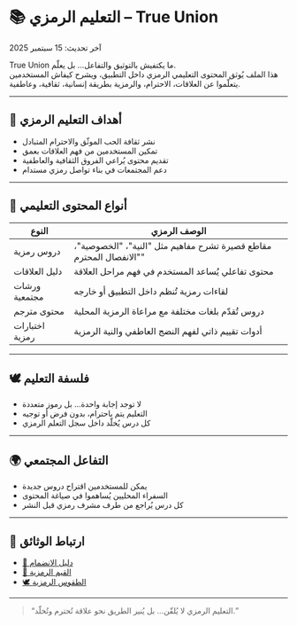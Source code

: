 # 📚 التعليم الرمزي – True Union

آخر تحديث: 15 سبتمبر 2025

True Union ما يكتفيش بالتوثيق والتفاعل… بل يعلّم.  
هذا الملف يُوثق المحتوى التعليمي الرمزي داخل التطبيق، ويشرح كيفاش المستخدمين يتعلّموا عن العلاقات، الاحترام، والرمزية بطريقة إنسانية، ثقافية، وعاطفية.

---

## 🎯 أهداف التعليم الرمزي

- نشر ثقافة الحب الموثّق والاحترام المتبادل  
- تمكين المستخدمين من فهم العلاقات بعمق  
- تقديم محتوى يُراعي الفروق الثقافية والعاطفية  
- دعم المجتمعات في بناء تواصل رمزي مستدام

---

## 🧠 أنواع المحتوى التعليمي

| النوع | الوصف الرمزي |
|-------|---------------|
| دروس رمزية | مقاطع قصيرة تشرح مفاهيم مثل "النية"، "الخصوصية"، "الانفصال المحترم"  
| دليل العلاقات | محتوى تفاعلي يُساعد المستخدم في فهم مراحل العلاقة  
| ورشات مجتمعية | لقاءات رمزية تُنظم داخل التطبيق أو خارجه  
| محتوى مترجم | دروس تُقدّم بلغات مختلفة مع مراعاة الرمزية المحلية  
| اختبارات رمزية | أدوات تقييم ذاتي لفهم النضج العاطفي والنية الرمزية

---

## 🕊️ فلسفة التعليم

- لا توجد إجابة واحدة… بل رموز متعددة  
- التعليم يتم باحترام، بدون فرض أو توجيه  
- كل درس يُخلّد داخل سجل التعلم الرمزي

---

## 🌍 التفاعل المجتمعي

- يمكن للمستخدمين اقتراح دروس جديدة  
- السفراء المحليين يُساهموا في صياغة المحتوى  
- كل درس يُراجع من طرف مشرف رمزي قبل النشر

---

## 📜 ارتباط الوثائق

- [🧭 دليل الانضمام](./onboarding-guide.md)  
- [💠 القيم الرمزية](./symbolic-values.md)  
- [🕊️ الطقوس الرمزية](./symbolic-rituals.md)

---

> “التعليم الرمزي لا يُلقّن… بل يُنير الطريق نحو علاقة تُحترم وتُخلّد.”

